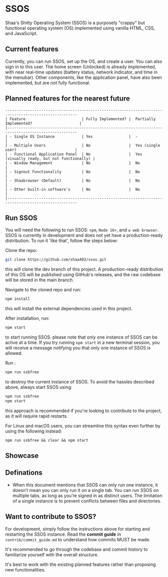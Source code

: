 
# SSOS


Shaa's Shitty Operating System (SSOS) is a purposely "crappy" but functional operating system (OS) 
implemented using vanilla HTML, CSS, and JavaScript.

 
## Current features
Currently, you can run SSOS, set up the OS, and create a user. You can also sign in to this user. The 
home screen (Unlocked) is already implemented, with near real-time updates (battery status, network 
indicator, and time in the menubar). Other components, like the application panel, have also been 
implemented, but are not fully functional.


## Planned features for the nearest future
```
------------------------------------------------------------------------------------------------------
| Feature                         | Fully Implemented? |  Partially Implemented?                     |
|-----------------------------------------------------------------------------------------------------
| - Single OS Instance            | Yes                |  -                                          |
| - Multiple Users                | No                 |  Yes (single user)                          |
| - Functional Application Panel  | No                 |  Yes (visually ready, but not functionally) |
| - Window Management             | No                 |  No                                         |
| - Signout Functionality         | No                 |  No                                         |
| - Shaabrowser (Default)         | No                 |  No                                         |
| - Other built-in software's     | No                 |  No                                         | 
|-----------------------------------------------------------------------------------------------------
```

## Run SSOS
You will need the following to run SSOS: `npm`, `Node 16+`, and `a web browser`.
SSOS is currently in development and does not yet have a production-ready distribution. To run it
'like that', follow the steps below:

Clone the repo: 
```bash
git clone https://github.com/shaa403/ssos.git
```
this will clone the dev branch of this project. A production-ready distribution of this OS will be published 
using GitHub's releases, and the raw codebase will be stored in the main branch.

Navigate to the cloned repo and run:
```bash
npm install
```
this will install the external dependencies used in this project.

After installation, run:
```bash
npm start
```
to start running SSOS. please note that only one instance of SSOS can be active at a time. If you try 
running `npm start` in a new terminal session, you will receive a message notifying you that only one 
instance of SSOS is allowed.

Run :
```bash
npm run ssbfree
```
to destroy the current instance of SSOS. To avoid the hassles described above, always start SSOS using:
```bash
npm run ssbfree
npm start
```
this approach is recommended if you're looking to contribute to the project, as it will require rapid 
restarts.

For Linux and macOS users, you can streamline this syntax even further by using the following instead:
```
npm run ssbfree && clear && npm start
```

## Showcase



## Definations
- When this document mentions that SSOS can only run one instance, it doesn’t mean you can only run it on 
  a single tab. You can run SSOS on multiple tabs, as long as you’re signed in as distinct users. The 
  limitation of a single instance is to prevent conflicts between files and directories.


## Want to contribute to SSOS?
For development, simply follow the instructions above for starting and restarting the SSOS instance. 
Read the **commit guide** in `contrib/commit_guide.md` to understand how commits MUST be made.

It's recommended to go through the codebase and commit history to familiarize yourself with the overall 
structure.

It's best to work with the existing planned features rather than proposing new functionalities.
